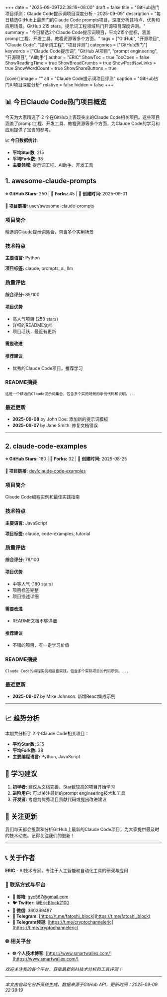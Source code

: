 +++
date = "2025-09-09T22:38:19+08:00"
draft = false
title = "GitHub热门项目评测：Claude Code提示词项目深度分析 - 2025-09-09"
description = "每日精选GitHub上最热门的Claude Code prompts项目，深度分析其特点、优势和应用场景。GitHub 215 stars，提示词工程领域热门开源项目深度评测。"
summary = "今日精选2个Claude Code提示词项目，平均215个星标，涵盖prompt工程、开发工具、教程资源等多个方面。"
tags = ["GitHub", "开源项目", "Claude Code", "提示词工程", "项目评测"]
categories = ["GitHub热门"]
keywords = ["Claude Code提示词", "GitHub AI项目", "prompt engineering", "开源项目", "AI助手"]
author = "ERIC"
ShowToc = true
TocOpen = false
ShowReadingTime = true
ShowBreadCrumbs = true
ShowPostNavLinks = true
ShowWordCount = true
ShowShareButtons = true

[cover]
image = ""
alt = "Claude Code提示词项目评测"
caption = "GitHub热门AI项目深度分析"
relative = false
hidden = false
+++

## 📊 今日Claude Code热门项目概览

今天为大家精选了 2 个在GitHub上表现突出的Claude Code相关项目。这些项目涵盖了prompt工程、开发工具、教程资源等多个方面，为Claude Code的学习和应用提供了宝贵的参考。

**📈 今日数据统计**:
- **平均Star数**: 215
- **平均Fork数**: 38
- **主要领域**: 提示词工程、AI助手、开发工具


## 1. awesome-claude-prompts

**⭐ GitHub Stars:** 250 | **🍴 Forks:** 45 | **📅 创建时间:** 2025-09-01

**🔗 项目链接:** [user/awesome-claude-prompts](https://github.com/user/awesome-claude-prompts)

### 项目简介

精选的Claude提示词集合，包含多个实用场景

### 技术特点

**主要语言:** Python

**项目标签:** claude, prompts, ai, llm

### 质量评估

**综合评分:** 85/100

#### 项目优势
- 高人气项目 (250 stars)
- 详细的README文档
- 项目活跃，最近有更新

#### 需要改进


#### 推荐建议
- 优秀的Claude Code项目，推荐学习

### README摘要

```
这是一个精选的Claude提示词集合，包含多个实用场景的示例代码和说明。...
```

### 最近更新

- **2025-09-08** by John Doe: 添加新的提示词模板
- **2025-09-07** by Jane Smith: 修复文档错误

---

## 2. claude-code-examples

**⭐ GitHub Stars:** 180 | **🍴 Forks:** 32 | **📅 创建时间:** 2025-08-25

**🔗 项目链接:** [dev/claude-code-examples](https://github.com/dev/claude-code-examples)

### 项目简介

Claude Code编程实例和最佳实践指南

### 技术特点

**主要语言:** JavaScript

**项目标签:** claude, code-examples, tutorial

### 质量评估

**综合评分:** 78/100

#### 项目优势
- 中等人气 (180 stars)
- 项目标签完整
- 项目描述详细

#### 需要改进
- README文档不够详细

#### 推荐建议
- 不错的项目，有一定学习价值

### README摘要

```
Claude Code的编程实例和最佳实践，包含多个实际项目的代码示例。...
```

### 最近更新

- **2025-09-07** by Mike Johnson: 新增React集成示例

---


## 📈 趋势分析

本期共分析了 2 个Claude Code相关项目：

- **平均Star数:** 215
- **平均Fork数:** 38
- **主要编程语言:** Python, JavaScript

## 🎯 学习建议

1. **初学者:** 建议从文档完善、Star数较高的项目开始学习
2. **进阶用户:** 可以关注最新的prompt engineering技术和工具
3. **开发者:** 考虑为优秀项目贡献代码或提出改进建议

## 🔔 关注更新

我们每天都会搜索和分析GitHub上最新的Claude Code项目，为大家提供最及时的技术动态。记得关注我们的更新！

---

## 📞 关于作者

**ERIC** - AI技术专家，专注于人工智能和自动化工具的研究与应用

### 🔗 联系方式与平台

- **📧 邮箱**: [gyc567@gmail.com](mailto:gyc567@gmail.com)
- **🐦 Twitter**: [@EricBlock2100](https://twitter.com/EricBlock2100)
- **💬 微信**: 360369487
- **📱 Telegram**: [https://t.me/fatoshi_block](https://t.me/fatoshi_block)
- **📢 Telegram频道**: [https://t.me/cryptochanneleric](https://t.me/cryptochanneleric)

### 🌐 相关平台

- **🌐 个人技术博客**: [https://www.smartwallex.com/](https://www.smartwallex.com/)

*欢迎关注我的各个平台，获取最新的AI技术分析和工具评测！*

---

*本文由自动化分析系统生成，数据来源于GitHub API，更新时间：2025-09-09 22:38:19*
